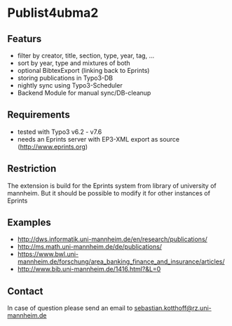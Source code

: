 # Publist4ubma2

## Featurs
- filter by creator, title, section, type, year, tag, ...
- sort by year, type and mixtures of both
- optional BibtexExport (linking back to Eprints)
- storing publications in Typo3-DB
- nightly sync using Typo3-Scheduler
- Backend Module for manual sync/DB-cleanup

## Requirements
- tested with Typo3 v6.2 - v7.6
- needs an Eprints server with EP3-XML export as source (http://www.eprints.org)

## Restriction
The extension is build for the Eprints system from library of university of mannheim.
But it should be possible to modify it for other instances of Eprints

## Examples
- http://dws.informatik.uni-mannheim.de/en/research/publications/
- http://ms.math.uni-mannheim.de/de/publications/
- https://www.bwl.uni-mannheim.de/forschung/area_banking_finance_and_insurance/articles/
- http://www.bib.uni-mannheim.de/1416.html?&L=0

## Contact
In case of question please send an email to sebastian.kotthoff@rz.uni-mannheim.de